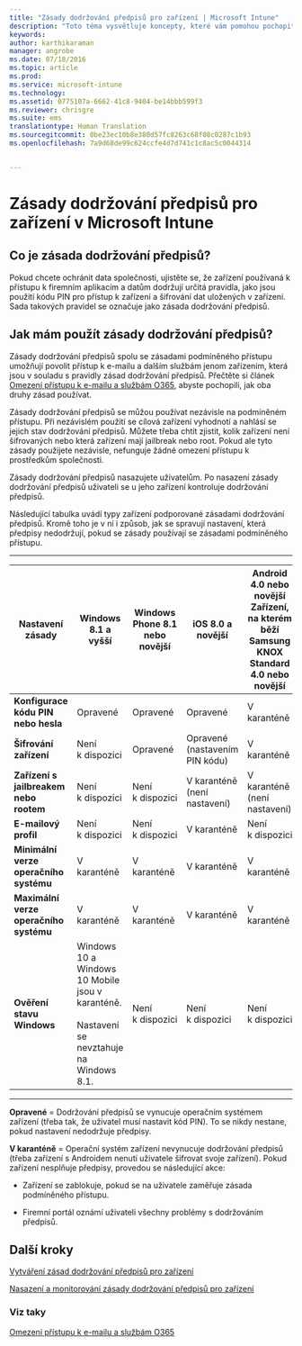 ```yaml
---
title: "Zásady dodržování předpisů pro zařízení | Microsoft Intune"
description: "Toto téma vysvětluje koncepty, které vám pomohou pochopit, co jsou zásady dodržování předpisů zařízení a jak pracují."
keywords: 
author: karthikaraman
manager: angrobe
ms.date: 07/18/2016
ms.topic: article
ms.prod: 
ms.service: microsoft-intune
ms.technology: 
ms.assetid: 0775107a-6662-41c8-9404-be14bbb599f3
ms.reviewer: chrisgre
ms.suite: ems
translationtype: Human Translation
ms.sourcegitcommit: 0be23ec10b8e380d57fc8263c68f08c0287c1b93
ms.openlocfilehash: 7a9d68de99c624ccfe4d7d741c1c8ac5c0044314


---
```


# Zásady dodržování předpisů pro zařízení v Microsoft Intune
## Co je zásada dodržování předpisů?
Pokud chcete ochránit data společnosti, ujistěte se, že zařízení používaná k přístupu k firemním aplikacím a datům dodržují určitá pravidla, jako jsou použití kódu PIN pro přístup k zařízení a šifrování dat uložených v zařízení. Sada takových pravidel se označuje jako zásada dodržování předpisů.

## Jak mám použít zásady dodržování předpisů?
Zásady dodržování předpisů spolu se zásadami podmíněného přístupu umožňují povolit přístup k e-mailu a dalším službám jenom zařízením, která jsou v souladu s pravidly zásad dodržování předpisů. Přečtěte si článek [Omezení přístupu k e-mailu a službám O365](restrict-access-to-email-and-o365-services-with-microsoft-intune.md), abyste pochopili, jak oba druhy zásad používat.

Zásady dodržování předpisů se můžou používat nezávisle na podmíněném přístupu. Při nezávislém použití se cílová zařízení vyhodnotí a nahlásí se jejich stav dodržování předpisů. Můžete třeba chtít zjistit, kolik zařízení není šifrovaných nebo která zařízení mají jailbreak nebo root. Pokud ale tyto zásady použijete nezávisle, nefunguje žádné omezení přístupu k prostředkům společnosti.

Zásady dodržování předpisů nasazujete uživatelům. Po nasazení zásady dodržování předpisů uživateli se u jeho zařízení kontroluje dodržování předpisů.

Následující tabulka uvádí typy zařízení podporované zásadami dodržování předpisů. Kromě toho je v ní i způsob, jak se spravují nastavení, která předpisy nedodržují, pokud se zásady používají se zásadami podmíněného přístupu.

-----------------------------

|Nastavení zásady| Windows 8.1 a vyšší| Windows Phone 8.1 nebo novější| iOS 8.0 a novější|Android 4.0 nebo novější<br/>Zařízení, na kterém běží Samsung KNOX Standard 4.0 nebo novější|
|-----|----|----|----|----|
|**Konfigurace kódu PIN nebo hesla** |Opravené|Opravené|Opravené|V karanténě|
|**Šifrování zařízení**|Není k dispozici|Opravené|Opravené (nastavením PIN kódu)|V karanténě|
|**Zařízení s jailbreakem nebo rootem**|Není k dispozici|Není k dispozici|V karanténě (není nastavení)|V karanténě (není nastavení)|
|**E-mailový profil**|Není k dispozici|Není k dispozici|V karanténě|Není k dispozici|
|**Minimální verze operačního systému**|V karanténě|V karanténě|V karanténě|V karanténě|
|**Maximální verze operačního systému**|V karanténě| V karanténě| V karanténě| V karanténě|
|**Ověření stavu Windows**|Windows 10 a Windows 10 Mobile jsou v karanténě.<br /><br />Nastavení se nevztahuje na Windows 8.1.|Není k dispozici|Není k dispozici|Není k dispozici|

------------------------------

**Opravené** = Dodržování předpisů se vynucuje operačním systémem zařízení (třeba tak, že uživatel musí nastavit kód PIN).  To se nikdy nestane, pokud nastavení nedodržuje předpisy.

**V karanténě** = Operační systém zařízení nevynucuje dodržování předpisů (třeba zařízení s Androidem nenutí uživatele šifrovat svoje zařízení). Pokud zařízení nesplňuje předpisy, provedou se následující akce:

-   Zařízení se zablokuje, pokud se na uživatele zaměřuje zásada podmíněného přístupu.

-   Firemní portál oznámí uživateli všechny problémy s dodržováním předpisů.

## Další kroky
[Vytváření zásad dodržování předpisů pro zařízení](create-a-device-compliance-policy-in-microsoft-intune.md)

[Nasazení a monitorování zásady dodržování předpisů pro zařízení](deploy-and-monitor-a-device-compliance-policy-in-microsoft-intune.md)

### Viz taky
[Omezení přístupu k e-mailu a službám O365](restrict-access-to-email-and-o365-services-with-microsoft-intune.md)



<!--HONumber=Sep16_HO2-->


